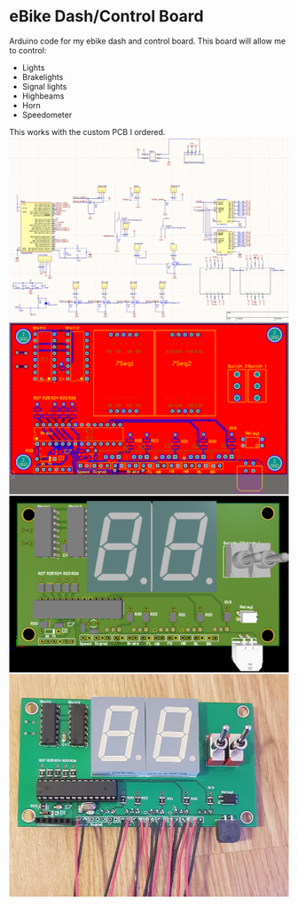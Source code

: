 # eBike Dash/Control Board

Arduino code for my ebike dash and control board.
This board will allow me to control:
  - Lights
  - Brakelights
  - Signal lights
  - Highbeams
  - Horn
  - Speedometer
  
This works with the custom PCB I ordered.
![Schematic](https://github.com/BTipold/eBike-Control-Board/blob/master/eBike_Schematic.png)
![PCB 2D](https://github.com/BTipold/eBike-Control-Board/blob/master/eBike_PCB_2.png)
![PCB 3D](https://github.com/BTipold/eBike-Control-Board/blob/master/eBike_PCB.png)
![PCB Photo](https://github.com/BTipold/eBike-Control-Board/blob/master/eBike_PCB_3.jpg)
